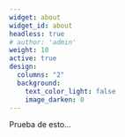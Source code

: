 ```yaml
---
widget: about
widget_id: about
headless: true
# author: 'admin'
weight: 10
active: true
design:
  columns: "2"
  background:
    text_color_light: false
    image_darken: 0
---
```

Prueba de esto...
